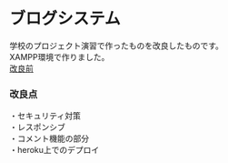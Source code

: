 # ブログシステム
学校のプロジェクト演習で作ったものを改良したものです。  
XAMPP環境で作りました。  
 [改良前](https://github.com/m-kaho/blog/tree/dev)  
 
### 改良点  
・セキュリティ対策  
・レスポンシブ  
・コメント機能の部分  
・heroku上でのデプロイ
